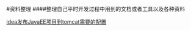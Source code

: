#资料整理 
####整理自己平时开发过程中用到的文档或者工具以及各种资料

[idea发布JavaEE项目到tomcat需要的配置][1]



[1]:https://github.com/johnxue2013/tools/blob/master/doc/idea%E5%8F%91%E5%B8%83JavaEE%E9%A1%B9%E7%9B%AE%E9%9C%80%E8%A6%81%E7%9A%84%E9%85%8D%E7%BD%AE.md
